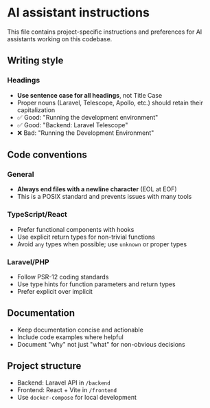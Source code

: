 # AI assistant instructions

This file contains project-specific instructions and preferences for AI assistants working on this codebase.

## Writing style

### Headings
- **Use sentence case for all headings**, not Title Case
- Proper nouns (Laravel, Telescope, Apollo, etc.) should retain their capitalization
- ✅ Good: "Running the development environment"
- ✅ Good: "Backend: Laravel Telescope"
- ❌ Bad: "Running the Development Environment"

## Code conventions

### General
- **Always end files with a newline character** (EOL at EOF)
- This is a POSIX standard and prevents issues with many tools

### TypeScript/React
- Prefer functional components with hooks
- Use explicit return types for non-trivial functions
- Avoid `any` types when possible; use `unknown` or proper types

### Laravel/PHP
- Follow PSR-12 coding standards
- Use type hints for function parameters and return types
- Prefer explicit over implicit

## Documentation
- Keep documentation concise and actionable
- Include code examples where helpful
- Document "why" not just "what" for non-obvious decisions

## Project structure
- Backend: Laravel API in `/backend`
- Frontend: React + Vite in `/frontend`
- Use `docker-compose` for local development
